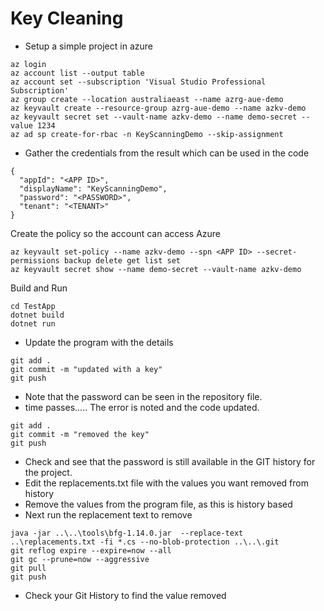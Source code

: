 # Key Cleaning

- Setup a simple project in azure

```
az login
az account list --output table
az account set --subscription 'Visual Studio Professional Subscription'
az group create --location australiaeast --name azrg-aue-demo
az keyvault create --resource-group azrg-aue-demo --name azkv-demo
az keyvault secret set --vault-name azkv-demo --name demo-secret --value 1234
az ad sp create-for-rbac -n KeyScanningDemo --skip-assignment
```

- Gather the credentials from the result which can be used in the code

```
{
  "appId": "<APP ID>",
  "displayName": "KeyScanningDemo",
  "password": "<PASSWORD>",
  "tenant": "<TENANT>"
}
```

Create the policy so the account can access Azure

```
az keyvault set-policy --name azkv-demo --spn <APP ID> --secret-permissions backup delete get list set
az keyvault secret show --name demo-secret --vault-name azkv-demo
```

Build and Run
```
cd TestApp
dotnet build
dotnet run
```

- Update the program with the details

```
git add .
git commit -m "updated with a key"
git push
```
- Note that the password can be seen in the repository file.
- time passes.....  The error is noted and the code updated.
```
git add .
git commit -m "removed the key"
git push
```
- Check and see that the password is still available in the GIT history for the project.
- Edit the replacements.txt file with the values you want removed from history
- Remove the values from the program file, as this is history based
- Next run the replacement text to remove 

```
java -jar ..\..\tools\bfg-1.14.0.jar  --replace-text ..\replacements.txt -fi *.cs --no-blob-protection ..\..\.git
git reflog expire --expire=now --all
git gc --prune=now --aggressive
git pull
git push
```

- Check your Git History to find the value removed
